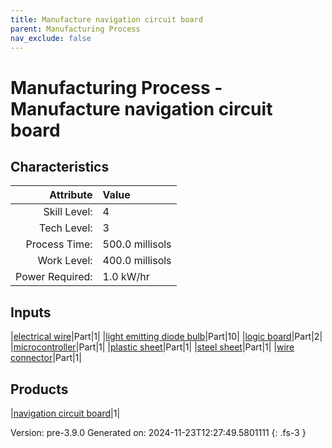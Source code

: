 ```yaml
---
title: Manufacture navigation circuit board
parent: Manufacturing Process
nav_exclude: false
---
```

# Manufacturing Process - Manufacture navigation circuit board


## Characteristics

| Attribute      | Value |
|--------:|:------|
|Skill Level:|4|
|Tech Level:|3|
|Process Time:|500.0 millisols|
|Work Level:|400.0 millisols|
|Power Required:|1.0 kW/hr|

## Inputs

|[electrical wire](../part/electrical-wire.html)|Part|1|
|[light emitting diode bulb](../part/light-emitting-diode-bulb.html)|Part|10|
|[logic board](../part/logic-board.html)|Part|2|
|[microcontroller](../part/microcontroller.html)|Part|1|
|[plastic sheet](../part/plastic-sheet.html)|Part|1|
|[steel sheet](../part/steel-sheet.html)|Part|1|
|[wire connector](../part/wire-connector.html)|Part|1|

## Products

|[navigation circuit board](../part/navigation-circuit-board.html)|1|


Version: pre-3.9.0 Generated on: 2024-11-23T12:27:49.5801111
{: .fs-3 }

